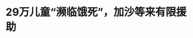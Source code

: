 <!DOCTYPE html>
<html lang="zh-CN">

<head>
    
<title>29万儿童“濒临饿死”，加沙等来有限援助_腾讯新闻</title>
<meta name="keywords" content="加沙,icrc,以色列_时政,联合国,以色列政府,以色列国防军,新加坡_社会,援助">
<meta name="description" content="经过七天的艰难沟通，救援人员终于抵达了触目惊心的现场：五辆救护车、一辆联合国车辆和一辆消防车，遭到以色列国防军推土机的碾压。一同被埋入地下的，还有15具遭近距离处决的遗体，包括8名巴勒斯坦红新月会急....">
<meta name="author" content="腾讯网">
<meta name="copyright" content="Copyright 1998 - 2025 Tencent. All Rights Reserved">
<meta property="og:type" content="news" />

<meta property="og:title" content="29万儿童“濒临饿死”，加沙等来有限援助_腾讯新闻" />
<meta property="og:description" content="经过七天的艰难沟通，救援人员终于抵达了触目惊心的现场：五辆救护车、一辆联合国车辆和一辆消防车，遭到以色列国防军推土机的碾压。一同被埋入地下的，还有15具遭近距离处决的遗体，包括8名巴勒斯坦红新月会急...." />
<meta property="og:url" content="https://news.qq.com/rain/a/20250519A09G4900" />
<meta property="og:image" content="https://inews.gtimg.com/news_ls/Onm5RcjbcE2art5BzfkHWekqIhqknN3qgxasYNOI8lKeEAA_640330/0" />
<meta property="article:author" content="中国新闻周刊" />
<meta property="article:published_time" content="2025-05-19 22:07:04" />
<meta property="category" content="politics" />

<meta name="baidu-site-verification" content="jJeIJ5X7pP" />
    <meta charset="utf-8" />
<meta http-equiv="X-UA-Compatible" content="IE=Edge" />
<meta name="viewport" content="width=device-width, initial-scale=1, shrink-to-fit=no" />
<link rel="dns-prefetch" href="mat1.gtimg.com">
<link rel="dns-prefetch" href="i.news.qq.com">
<link rel="shortcut icon" href="https://mat1.gtimg.com/qqcdn/qqindex2021/favicon.ico">
<script nomodule="true" src="https://mat1.gtimg.com/qqcdn/qqindex2021/common-static/20240515201444/core3-37-1.min.js"></script>
<script>
  try {
    if (!window.IntersectionObserver) {
      var observerScript = document.createElement('script');
      observerScript.src = "https://mat1.gtimg.com/qqcdn/qqindex2021/common-static/20241024141058/intersection-observer-polyfill.js";
      document.head.appendChild(observerScript);
    }
  } catch (error) {}
</script>

<script>
  try {
    if (!Element.prototype.scrollTo) {
      var scrollScript = document.createElement('script');
      scrollScript.src = "https://mat1.gtimg.com/qqcdn/qqindex2021/common-static/20241025153001/scroll-behavior-polyfill.js";
      document.head.appendChild(scrollScript);
    }
  } catch (error) {}
</script>
<script>
  try {
    if ('scrollRestoration' in window.history) {
      window.history.scrollRestoration = 'manual';
    }
    window.isPcClient = Boolean(window.electron) && (
      window.navigator.userAgent.indexOf('pc-client') > 0 ||
      window.navigator.userAgent.indexOf('TencentNews') > 0
    );
  } catch {}
</script>
<script>
  try {
    if (window.isPcClient) {
      var bodyStyle = document.createElement('style');
      bodyStyle.innerText = 'body{ zoom: 0.95 }';
      document.head.appendChild(bodyStyle);
    }
  } catch {}
</script>
<script>
  window.DATA = {"url":"https://view.inews.qq.com/a/20250519A09G4900","article_id":"20250519A09G4900","article_type":"0","title":"29万儿童“濒临饿死”，加沙等来有限援助","desc":"经过七天的艰难沟通，救援人员终于抵达了触目惊心的现场：五辆救护车、一辆联合国车辆和一辆消防车，遭到以色列国防军推土机的碾压。一同被埋入地下的，还有15具遭近距离处决的遗体，包括8名巴勒斯坦红新月会急....","iNewsRecommendLevel":1,"abstract":"经过七天的艰难沟通，救援人员终于抵达了触目惊心的现场：五辆救护车、一辆联合国车辆和一辆消防车，遭到以色列国防军推土机的碾压。一同被埋入地下的，还有15具遭近距离处决的遗体，包括8名巴勒斯坦红新月会急....","catalog1":"politics","ad_channel_sign":"news","introduction":"","media":"中国新闻周刊","media_id":"5069188","pubtime":"2025-05-19 22:07:04","comment_id":"8413112682","political":0,"cmsId":"20250519A09G4900","cms_id":"20250519A09G4900","closeAllAd":0,"closeAllFavorite":false,"originContent":{"directory":{"ai_list":[{"desc":"救援人员抵达触目惊心的现场","link":"AIPOS_0"},{"desc":"以色列国防军辩称车队未表明身份","link":"AIPOS_1"},{"desc":"以色列重新对加沙展开军事行动","link":"AIPOS_2"},{"desc":"人道准入面临的挑战更加严峻","link":"AIPOS_3"},{"desc":"国际组织的声明和人道工作者的死亡未改变以色列决策","link":"AIPOS_4"},{"desc":"以色列在华盛顿压力下允许援助进入加沙","link":"AIPOS_5"}],"enable":2,"list":null},"text":"\u003cdiv class=\"rich_media_content\"\u003e\u003cp style=\"background-color: rgb(255, 255, 255); margin-bottom: 24px; margin-left: 0px; margin-right: 0px; margin-top: 0px; min-height: 1em; padding: 0px; text-align: justify\"\u003e\u003cspan style=\"letter-spacing: 0.544px\"\u003e\u003cspan style=\"font-size: 15px\"\u003e\u003cspan style=\"color: rgba(0, 0, 0, 0.9)\"\u003e\u003cspan style=\"background-color: rgb(255, 255, 255)\"\u003e\u003c!--AIPOS_0--\u003e经过七天的艰难沟通，救援人员终于抵达了触目惊心的现场：五辆救护车、一辆联合国车辆和一辆消防车，遭到以色列国防军推土机的碾压。一同被埋入地下的，还有15具遭近距离处决的遗体，包括8名巴勒斯坦红新月会急救人员，以及1名联合国近东救济工程处工作人员。\u003c/span\u003e\u003c/span\u003e\u003c/span\u003e\u003c/span\u003e\u003c/p\u003e\u003cp style=\"background-color: rgb(255, 255, 255); margin-bottom: 24px; margin-left: 0px; margin-right: 0px; margin-top: 0px; min-height: 1em; padding: 0px; text-align: justify\"\u003e\u003cspan style=\"letter-spacing: 0.544px\"\u003e\u003cspan style=\"font-size: 15px\"\u003e\u003cspan style=\"color: rgba(0, 0, 0, 0.9)\"\u003e\u003cspan style=\"background-color: rgb(255, 255, 255)\"\u003e\u003c!--AIPOS_1--\u003e以色列国防军一度辩称这支人道车队在行进中未表明身份。但从遇难者遗体上寻获的手机，记录了车队遇袭的画面：车队在标识完整、闪烁救护车灯的情况下，遭到毫无预警的袭击。\u003c/span\u003e\u003c/span\u003e\u003c/span\u003e\u003c/span\u003e\u003c/p\u003e\u003cp style=\"background-color: rgb(255, 255, 255); margin-bottom: 24px; margin-left: 0px; margin-right: 0px; margin-top: 0px; min-height: 1em; padding: 0px; text-align: justify\"\u003e\u003cspan style=\"letter-spacing: 0.544px\"\u003e\u003cspan style=\"font-size: 15px\"\u003e\u003cspan style=\"color: rgba(0, 0, 0, 0.9)\"\u003e\u003cspan style=\"background-color: rgb(255, 255, 255)\"\u003e\u003c!--AIPOS_2--\u003e今年3月18日，以色列政府破坏加沙停火协议，重新对加沙展开大规模空袭等军事行动。整整两个月后，5月18日，以色列国防军正式宣布开启“基甸战车”行动，对加沙南部和北部再次发起大规模地面入侵。该行动的目标是“征服并控制整个加沙”。\u003c/span\u003e\u003c/span\u003e\u003c/span\u003e\u003c/span\u003e\u003c/p\u003e\u003cp style=\"background-color: rgb(255, 255, 255); margin-bottom: 24px; margin-left: 0px; margin-right: 0px; margin-top: 0px; min-height: 1em; padding: 0px; text-align: justify\"\u003e\u003cspan style=\"letter-spacing: 0.544px\"\u003e\u003cspan style=\"font-size: 15px\"\u003e\u003cspan style=\"color: rgba(0, 0, 0, 0.9)\"\u003e\u003cspan style=\"background-color: rgb(255, 255, 255)\"\u003e\u003c!--AIPOS_3--\u003e和此前一年多的战事相比，新一轮危机中，人道准入遭到的挑战更加严峻。过去两个月，以色列政府不仅完全禁止人道物资进入加沙地带，且一再袭击人道目标。除前述3月30日被曝光的联合国车辆遇袭事件外，两个月来，红十字国际委员会（ICRC）在加沙的机构和人员也两度遭到袭击。\u003c/span\u003e\u003c/span\u003e\u003c/span\u003e\u003c/span\u003e\u003c/p\u003e\u003cp style=\"background-color: rgb(255, 255, 255); margin-bottom: 24px; margin-left: 0px; margin-right: 0px; margin-top: 0px; min-height: 1em; padding: 0px; text-align: justify\"\u003e\u003cspan style=\"letter-spacing: 0.544px\"\u003e\u003cspan style=\"font-size: 15px\"\u003e\u003cspan style=\"color: rgba(0, 0, 0, 0.9)\"\u003e\u003cspan style=\"background-color: rgb(255, 255, 255)\"\u003e5月初，ICRC发出措辞严厉的声明指出，人道物资长达两个月无法进入加沙，ICRC无法获得维持其在加沙开展工作所需的食品、药品和救生物资，“提供民众每日唯一餐食”的公共厨房项目只能维持数周时间。半岛电视台指出，由于正在蔓延的饥荒和营养不良，\u003c!--SECURE_LINK_BEGIN_0--\u003e加沙\u003c!--SECURE_LINK_END_0--\u003e有约29万名儿童“濒临饿死”。ICRC公开警告称，如果人道准入局势仍无改观，“届时任何人道努力都无法挽救”。\u003c/span\u003e\u003c/span\u003e\u003c/span\u003e\u003c/span\u003e\u003c/p\u003e\u003cp style=\"background-color: rgb(255, 255, 255); margin-bottom: 24px; margin-left: 0px; margin-right: 0px; margin-top: 0px; min-height: 1em; padding: 0px; text-align: justify\"\u003e\u003cspan style=\"letter-spacing: 0.544px\"\u003e\u003cspan style=\"font-size: 15px\"\u003e\u003cspan style=\"color: rgba(0, 0, 0, 0.9)\"\u003e\u003cspan style=\"background-color: rgb(255, 255, 255)\"\u003e\u003c!--AIPOS_4--\u003e国际组织的声明，人道工作者的死亡，都没有改变\u003c!--SECURE_LINK_BEGIN_1--\u003e以色列\u003c!--SECURE_LINK_END_1--\u003e政府的决策。然而，随着美国总统特朗普及其中东问题特使威特科夫和以色列总理内塔尼亚胡的矛盾公开化，\u003c!--AIPOS_5--\u003e在华盛顿的压力下，以色列政府于开启大规模地面入侵的5月18日同时宣布：时隔两个多月后，重新允许“基本数量”的援助进入加沙。\u003c/span\u003e\u003c/span\u003e\u003c/span\u003e\u003c/span\u003e\u003c/p\u003e\u003cp style=\"background-color: rgb(255, 255, 255); margin-bottom: 24px; margin-left: 0px; margin-right: 0px; margin-top: 0px; min-height: 1em; padding: 0px; text-align: justify\"\u003e\u003cspan style=\"letter-spacing: 0.544px\"\u003e\u003cspan style=\"font-size: 15px\"\u003e\u003cspan style=\"color: rgba(0, 0, 0, 0.9)\"\u003e\u003cspan style=\"background-color: rgb(255, 255, 255)\"\u003e据悉，这一次，一家有美国背景的“人道基金会”将负责相关援助的分配工作，初步将设置4、5个分配中心，由私人安保公司为分发工作提供安全保护。公开声明中，该组织欢迎以色列政府的“临时措施”，但据多家外媒报道，私下里，以色列官员和该组织人士都承认，目前的援助计划远远无法满足“基本需求”。\u003c/span\u003e\u003c/span\u003e\u003c/span\u003e\u003c/span\u003e\u003c/p\u003e\u003cp style=\"background-color: rgb(255, 255, 255); margin-bottom: 24px; margin-left: 0px; margin-right: 0px; margin-top: 0px; min-height: 1em; padding: 0px; text-align: justify\"\u003e\u003cspan style=\"letter-spacing: 0.544px\"\u003e\u003cspan style=\"font-size: 15px\"\u003e\u003cspan style=\"color: rgba(0, 0, 0, 0.9)\"\u003e\u003cspan style=\"background-color: rgb(255, 255, 255)\"\u003e在国际法中，人道准入包含两个方面：人道工作者接触有需要的民众并提供援助的能力，以及这些民众获取援助的能力。虽然有明确的人道法规则保障，但从加沙、乌克兰到缅甸、苏丹、刚果（金），人道准入的实现正变得愈发困难。\u003c/span\u003e\u003c/span\u003e\u003c/span\u003e\u003c/span\u003e\u003c/p\u003e\u003cp style=\"background-color: rgb(255, 255, 255); margin-bottom: 24px; margin-left: 0px; margin-right: 0px; margin-top: 0px; min-height: 1em; padding: 0px; text-align: justify\"\u003e\u003cspan style=\"letter-spacing: 0.544px\"\u003e\u003cspan style=\"font-size: 15px\"\u003e\u003cspan style=\"color: rgba(0, 0, 0, 0.9)\"\u003e\u003cspan style=\"background-color: rgb(255, 255, 255)\"\u003e人道工作者在战场上到底面临怎样的困境？实践中是否有保障人道准入的“工具箱”？近日，《中国新闻周刊》专访了ICRC主席中国事务个人特使史德林（Balthasar Staehelin）。史德林曾任ICRC中东和北非地区主任、ICRC副总干事，有丰富的一线人道事务经验。他坦言，在战火正酣时冲进去帮助他人，无异于“自杀”，但“在逆境中坚持不懈，是人道工作的一部分”。\u003c/span\u003e\u003c/span\u003e\u003c/span\u003e\u003c/span\u003e\u003c/p\u003e\u003csection style=\"background-color: rgb(255, 255, 255); color: rgba(0, 0, 0, 0.9); font-size: 17px; letter-spacing: 0.544px; margin: 0px; max-width: 100%; outline: 0px; padding: 0px; text-align: center; text-wrap-mode: wrap\" data-exeditor-arbitrary-box=\"image-box\"\u003e\u003c!--IMG_0--\u003e\u003c/section\u003e\u003cp style=\"background-color: rgb(255, 255, 255); margin-bottom: 24px; margin-left: 0px; margin-right: 0px; margin-top: 0px; min-height: 1em; padding: 0px; text-align: center\"\u003e\u003cspan style=\"letter-spacing: 0.544px\"\u003e\u003cspan style=\"font-size: 12px\"\u003e\u003cspan style=\"color: rgb(136, 136, 136)\"\u003e\u003cspan style=\"background-color: rgb(255, 255, 255)\"\u003e史德林。图/受访者提供\u003c/span\u003e\u003c/span\u003e\u003c/span\u003e\u003c/span\u003e\u003c/p\u003e\u003cp style=\"background-color: rgb(255, 255, 255); margin-bottom: 24px; margin-left: 0px; margin-right: 0px; margin-top: 0px; min-height: 1em; padding: 0px; text-align: center\"\u003e\u003cspan style=\"letter-spacing: 0.544px\"\u003e\u003cspan style=\"font-size: 17px\"\u003e\u003cstrong\u003e\u003cspan style=\"color: rgb(7, 59, 109)\"\u003e\u003cspan style=\"background-color: rgb(255, 255, 255)\"\u003e对人道工作者的攻击须得到关注\u003c/span\u003e\u003c/span\u003e\u003c/strong\u003e\u003c/span\u003e\u003c/span\u003e\u003c/p\u003e\u003cp style=\"background-color: rgb(255, 255, 255); margin-bottom: 24px; margin-left: 0px; margin-right: 0px; margin-top: 0px; min-height: 1em; padding: 0px; text-align: justify\"\u003e\u003cspan style=\"letter-spacing: 0.544px\"\u003e\u003cspan style=\"font-size: 15px\"\u003e\u003cstrong\u003e\u003cspan style=\"color: rgba(0, 0, 0, 0.9)\"\u003e\u003cspan style=\"background-color: rgb(255, 255, 255)\"\u003e《中国新闻周刊》：2025年3月，加沙战火重燃，包括联合国车队在内的人道目标多次遭到攻击，ICRC在加沙地带南部拉法的办公室也遭到了袭击。你能否介绍下大致的情况，袭击发生后ICRC还在加沙正常开展工作吗？\u003c/span\u003e\u003c/span\u003e\u003c/strong\u003e\u003c/span\u003e\u003c/span\u003e\u003c/p\u003e\u003cp style=\"background-color: rgb(255, 255, 255); margin-bottom: 24px; margin-left: 0px; margin-right: 0px; margin-top: 0px; min-height: 1em; padding: 0px; text-align: justify\"\u003e\u003cspan style=\"letter-spacing: 0.544px\"\u003e\u003cspan style=\"font-size: 15px\"\u003e\u003cstrong\u003e\u003cspan style=\"color: rgba(0, 0, 0, 0.9)\"\u003e\u003cspan style=\"background-color: rgb(255, 255, 255)\"\u003e史德林：\u003c/span\u003e\u003c/span\u003e\u003c/strong\u003e\u003cspan style=\"color: rgba(0, 0, 0, 0.9)\"\u003e\u003cspan style=\"background-color: rgb(255, 255, 255)\"\u003e我们在拉法有一个红十字战地医院，以及一支从加沙欧洲医院转移来的战地外科手术团队。2025年3月24日，我们在拉法的办事处遭到袭击，尽管地点已明确标记并通知了各方。幸运的是，袭击中没有人受伤。但这是一个很重要的事件，再次提醒各方：对人道、医疗工作者的攻击必须得到关注。\u003c/span\u003e\u003c/span\u003e\u003c/span\u003e\u003c/span\u003e\u003c/p\u003e\u003cp style=\"background-color: rgb(255, 255, 255); margin-bottom: 24px; margin-left: 0px; margin-right: 0px; margin-top: 0px; min-height: 1em; padding: 0px; text-align: justify\"\u003e\u003cspan style=\"letter-spacing: 0.544px\"\u003e\u003cspan style=\"font-size: 15px\"\u003e\u003cspan style=\"color: rgba(0, 0, 0, 0.9)\"\u003e\u003cspan style=\"background-color: rgb(255, 255, 255)\"\u003e目前，我们在加沙仍有许多工作人员。仅在过去一个月里，他们就为数百名伤患提供了手术服务。\u003c/span\u003e\u003c/span\u003e\u003c/span\u003e\u003c/span\u003e\u003c/p\u003e\u003cp style=\"background-color: rgb(255, 255, 255); margin-bottom: 24px; margin-left: 0px; margin-right: 0px; margin-top: 0px; min-height: 1em; padding: 0px; text-align: justify\"\u003e\u003cspan style=\"letter-spacing: 0.544px\"\u003e\u003cspan style=\"font-size: 15px\"\u003e\u003cspan style=\"color: rgba(0, 0, 0, 0.9)\"\u003e\u003cspan style=\"background-color: rgb(255, 255, 255)\"\u003e在加沙的工作非常困难。人道准入问题，也就是让人们所必需的基本物资进入加沙、让人道工作者进入加沙的问题，一直面临严峻的挑战。加沙地带的大多数建筑物已经遭到了严重破坏，这意味着，有时候，即使我们能把物资送进去，将它们有效分发出去也不是那么容易。\u003c/span\u003e\u003c/span\u003e\u003c/span\u003e\u003c/span\u003e\u003c/p\u003e\u003cp style=\"background-color: rgb(255, 255, 255); margin-bottom: 24px; margin-left: 0px; margin-right: 0px; margin-top: 0px; min-height: 1em; padding: 0px; text-align: justify\"\u003e\u003cspan style=\"letter-spacing: 0.544px\"\u003e\u003cspan style=\"font-size: 15px\"\u003e\u003cspan style=\"color: rgba(0, 0, 0, 0.9)\"\u003e\u003cspan style=\"background-color: rgb(255, 255, 255)\"\u003e此外，在这场冲突中，加沙人口多次流离失所，一直无法在任何安全的环境中定居下来。在这一点上，此前冲突各方达成的短暂停火，对本地民众而言是一种巨大的解脱，这也使得更多人道物资和人员得以进入。但现在，这一切都被破坏了。我想重申：我们需要的是持续的停火，持续的、不受阻碍的人道准入，直至满足当地平民的需求。\u003c/span\u003e\u003c/span\u003e\u003c/span\u003e\u003c/span\u003e\u003c/p\u003e\u003cp style=\"background-color: rgb(255, 255, 255); margin-bottom: 24px; margin-left: 0px; margin-right: 0px; margin-top: 0px; min-height: 1em; padding: 0px; text-align: justify\"\u003e\u003cspan style=\"letter-spacing: 0.544px\"\u003e\u003cspan style=\"font-size: 15px\"\u003e\u003cstrong\u003e\u003cspan style=\"color: rgba(0, 0, 0, 0.9)\"\u003e\u003cspan style=\"background-color: rgb(255, 255, 255)\"\u003e《中国新闻周刊》：当前，全球正在发生的武装冲突超过120起，波及超过60个国家。从加沙、乌克兰到缅甸、苏丹，人道工作者进入冲突地区的主要困难和挑战是什么？\u003c/span\u003e\u003c/span\u003e\u003c/strong\u003e\u003c/span\u003e\u003c/span\u003e\u003c/p\u003e\u003cp style=\"background-color: rgb(255, 255, 255); margin-bottom: 24px; margin-left: 0px; margin-right: 0px; margin-top: 0px; min-height: 1em; padding: 0px; text-align: justify\"\u003e\u003cspan style=\"letter-spacing: 0.544px\"\u003e\u003cspan style=\"font-size: 15px\"\u003e\u003cstrong\u003e\u003cspan style=\"color: rgba(0, 0, 0, 0.9)\"\u003e\u003cspan style=\"background-color: rgb(255, 255, 255)\"\u003e史德林：\u003c/span\u003e\u003c/span\u003e\u003c/strong\u003e\u003cspan style=\"color: rgba(0, 0, 0, 0.9)\"\u003e\u003cspan style=\"background-color: rgb(255, 255, 255)\"\u003e基本背景是，当我们在冲突地区开展人道行动时，战争不会停止，而且战争中的敌对行动往往试图造成最大的破坏。这意味着，对人道工作的安全威胁是持续不断且危及生命的。在战火正酣时直接冲进去帮助他人，无异于“自杀”。\u003c/span\u003e\u003c/span\u003e\u003c/span\u003e\u003c/span\u003e\u003c/p\u003e\u003cp style=\"background-color: rgb(255, 255, 255); margin-bottom: 24px; margin-left: 0px; margin-right: 0px; margin-top: 0px; min-height: 1em; padding: 0px; text-align: justify\"\u003e\u003cspan style=\"letter-spacing: 0.544px\"\u003e\u003cspan style=\"font-size: 15px\"\u003e\u003cspan style=\"color: rgba(0, 0, 0, 0.9)\"\u003e\u003cspan style=\"background-color: rgb(255, 255, 255)\"\u003e所以，我们必须等待战斗暂停，或者说服交战方暂时停止战斗，或者至少向交战方通报我们的行动。最基本的做法就是向各方标明我们的人员、车辆及建筑物。以前这意味着在屋顶画“红十字”，但今天，战争已经不只依赖视觉识别。我们必须确保我们的建筑物在交战方的“非打击名单”上，确保各方都知道我们的GPS坐标。\u003c/span\u003e\u003c/span\u003e\u003c/span\u003e\u003c/span\u003e\u003c/p\u003e\u003cp style=\"background-color: rgb(255, 255, 255); margin-bottom: 24px; margin-left: 0px; margin-right: 0px; margin-top: 0px; min-height: 1em; padding: 0px; text-align: justify\"\u003e\u003cspan style=\"letter-spacing: 0.544px\"\u003e\u003cspan style=\"font-size: 15px\"\u003e\u003cspan style=\"color: rgba(0, 0, 0, 0.9)\"\u003e\u003cspan style=\"background-color: rgb(255, 255, 255)\"\u003e当然，实际过程没有这么简单。冲突地区的政府并不总是希望人道工作者进入，他们会问“你们为什么要帮助反对我们的人？”。有的政府甚至禁止人道准入。另一方面，冲突地区的非国家武装团体与犯罪组织之间的界限有时非常模糊，而且一个冲突局势中可能涉及多个武装团体。在如今的\u003c!--SECURE_LINK_BEGIN_2--\u003e叙利亚\u003c!--SECURE_LINK_END_2--\u003e，人道车队有时需要经过隶属于不同武装派别的检查站。为了确保每个团体都知道ICRC的到来，都得到不攻击人道目标的指令，我们需要经历非常复杂和漫长的谈判。\u003c/span\u003e\u003c/span\u003e\u003c/span\u003e\u003c/span\u003e\u003c/p\u003e\u003csection style=\"background-color: rgb(255, 255, 255); color: rgba(0, 0, 0, 0.9); font-size: 17px; letter-spacing: 0.544px; margin: 0px; max-width: 100%; outline: 0px; padding: 0px; text-align: center; text-wrap-mode: wrap\" data-exeditor-arbitrary-box=\"image-box\"\u003e\u003c!--IMG_1--\u003e\u003c/section\u003e\u003cp style=\"background-color: rgb(255, 255, 255); margin-bottom: 24px; margin-left: 0px; margin-right: 0px; margin-top: 0px; min-height: 1em; padding: 0px; text-align: justify\"\u003e\u003cspan style=\"letter-spacing: 0.544px\"\u003e\u003cspan style=\"font-size: 12px\"\u003e\u003cspan style=\"color: rgb(136, 136, 136)\"\u003e\u003cspan style=\"background-color: rgb(255, 255, 255)\"\u003e2月15日，加沙地带南部汗尤尼斯，红十字国际委员会工作人员在一次人质移交现场。图/IC\u003c/span\u003e\u003c/span\u003e\u003c/span\u003e\u003c/span\u003e\u003c/p\u003e\u003cp style=\"background-color: rgb(255, 255, 255); margin-bottom: 24px; margin-left: 0px; margin-right: 0px; margin-top: 0px; min-height: 1em; padding: 0px; text-align: center\"\u003e\u003cspan style=\"letter-spacing: 0.544px\"\u003e\u003cspan style=\"font-size: 17px\"\u003e\u003cstrong\u003e\u003cspan style=\"color: rgb(7, 59, 109)\"\u003e\u003cspan style=\"background-color: rgb(255, 255, 255)\"\u003e谨慎使用“公开谴责”\u003c/span\u003e\u003c/span\u003e\u003c/strong\u003e\u003c/span\u003e\u003c/span\u003e\u003c/p\u003e\u003cp style=\"background-color: rgb(255, 255, 255); margin-bottom: 24px; margin-left: 0px; margin-right: 0px; margin-top: 0px; min-height: 1em; padding: 0px; text-align: justify\"\u003e\u003cspan style=\"letter-spacing: 0.544px\"\u003e\u003cspan style=\"font-size: 15px\"\u003e\u003cstrong\u003e\u003cspan style=\"color: rgba(0, 0, 0, 0.9)\"\u003e\u003cspan style=\"background-color: rgb(255, 255, 255)\"\u003e《中国新闻周刊》：面对人道准入的重重难题，人道工作的组织者有自己的“工具箱”吗？ICRC通常能说服不信任人道工作者的冲突方吗？\u003c/span\u003e\u003c/span\u003e\u003c/strong\u003e\u003c/span\u003e\u003c/span\u003e\u003c/p\u003e\u003cp style=\"background-color: rgb(255, 255, 255); margin-bottom: 24px; margin-left: 0px; margin-right: 0px; margin-top: 0px; min-height: 1em; padding: 0px; text-align: justify\"\u003e\u003cspan style=\"letter-spacing: 0.544px\"\u003e\u003cspan style=\"font-size: 15px\"\u003e\u003cstrong\u003e\u003cspan style=\"color: rgba(0, 0, 0, 0.9)\"\u003e\u003cspan style=\"background-color: rgb(255, 255, 255)\"\u003e史德林：\u003c/span\u003e\u003c/span\u003e\u003c/strong\u003e\u003cspan style=\"color: rgba(0, 0, 0, 0.9)\"\u003e\u003cspan style=\"background-color: rgb(255, 255, 255)\"\u003e首要任务是尽可能与各方沟通，说服他们接受人道工作者进入。对于冲突的任何一方来说，当它控制一个地区时，它应当确保该地区的民众能获得饮用水、食物和医疗服务，而人道工作者可以提供这些援助。有时，冲突方不欢迎人道工作者探视被拘留者，但他们又希望人道工作者去敌方探视己方的被俘人员，这就为我们的谈判创造了条件。此外，对于非国家武装团体，我们不仅直接与他们对话，也会尝试和他们背后的、可能对他们产生影响的国家政府进行对话。\u003c/span\u003e\u003c/span\u003e\u003c/span\u003e\u003c/span\u003e\u003c!--MID_AD_0--\u003e\u003c!--EOP_0--\u003e\u003c/p\u003e\u003c!--MID_ARTICLE_AD_0--\u003e\u003c!--PARAGRAPH_0--\u003e\u003cp style=\"background-color: rgb(255, 255, 255); margin-bottom: 24px; margin-left: 0px; margin-right: 0px; margin-top: 0px; min-height: 1em; padding: 0px; text-align: justify\"\u003e\u003cspan style=\"letter-spacing: 0.544px\"\u003e\u003cspan style=\"font-size: 15px\"\u003e\u003cspan style=\"color: rgba(0, 0, 0, 0.9)\"\u003e\u003cspan style=\"background-color: rgb(255, 255, 255)\"\u003e另一方面，人道工作者在行动中必须保持绝对、纯粹的中立，行为必须连贯而一致。任何时候，人道工作者都不是在反对战争中的任何一方，而是不偏不倚地为所有各方的战争受难者提供帮助。\u003c/span\u003e\u003c/span\u003e\u003c/span\u003e\u003c/span\u003e\u003c/p\u003e\u003cp style=\"background-color: rgb(255, 255, 255); margin-bottom: 24px; margin-left: 0px; margin-right: 0px; margin-top: 0px; min-height: 1em; padding: 0px; text-align: justify\"\u003e\u003cspan style=\"letter-spacing: 0.544px\"\u003e\u003cspan style=\"font-size: 15px\"\u003e\u003cspan style=\"color: rgba(0, 0, 0, 0.9)\"\u003e\u003cspan style=\"background-color: rgb(255, 255, 255)\"\u003e近年来，人道工作的中立原则面临很大的争议，但我想强调：中立对于人道工作来说，非常重要。在战区工作时，我们从不用加强武装安保的方式保证我们的安全。在此情况下，唯一真正保护我们的，就是“红十字”。而即使“红十字”是受法律保护的标志，它也只有在受到人们信任的情况下才能起到保护作用。建立并维持信任需要多年努力，但一旦你犯了任何错误，信任就会迅速消失。所以，我们必须极其谨慎，言行一致。\u003c/span\u003e\u003c/span\u003e\u003c/span\u003e\u003c/span\u003e\u003c!--MID_AD_1--\u003e\u003c!--EOP_1--\u003e\u003c/p\u003e\u003c!--MID_ARTICLE_AD_1--\u003e\u003c!--PARAGRAPH_1--\u003e\u003cp style=\"background-color: rgb(255, 255, 255); margin-bottom: 24px; margin-left: 0px; margin-right: 0px; margin-top: 0px; min-height: 1em; padding: 0px; text-align: justify\"\u003e\u003cspan style=\"letter-spacing: 0.544px\"\u003e\u003cspan style=\"font-size: 15px\"\u003e\u003cspan style=\"color: rgba(0, 0, 0, 0.9)\"\u003e\u003cspan style=\"background-color: rgb(255, 255, 255)\"\u003e这是一场持续的斗争，从来都不完美。但我认为，在逆境中坚持不懈，是人道工作的一部分。2003年美国对伊拉克进行军事打击时，我正担任ICRC中东地区主任。当时许多国际组织都从伊拉克撤出了，但让我自豪的是，我们决定留在伊拉克。\u003c/span\u003e\u003c/span\u003e\u003c/span\u003e\u003c/span\u003e\u003c/p\u003e\u003cp style=\"background-color: rgb(255, 255, 255); margin-bottom: 24px; margin-left: 0px; margin-right: 0px; margin-top: 0px; min-height: 1em; padding: 0px; text-align: justify\"\u003e\u003cspan style=\"letter-spacing: 0.544px\"\u003e\u003cspan style=\"font-size: 15px\"\u003e\u003cspan style=\"color: rgba(0, 0, 0, 0.9)\"\u003e\u003cspan style=\"background-color: rgb(255, 255, 255)\"\u003e那段时期非常艰难，我们遭遇过袭击，失去了一些优秀的同事，但我们也帮助了相当多的人。当时，我们考虑到城市战争的影响，预先在一些水利泵站安装了发电机。我们还曾成功让水利技术人员穿过火线，通过提前安置的发电机，保障了百万居民的饮用水供应。\u003c/span\u003e\u003c/span\u003e\u003c/span\u003e\u003c/span\u003e\u003c/p\u003e\u003cp style=\"background-color: rgb(255, 255, 255); margin-bottom: 24px; margin-left: 0px; margin-right: 0px; margin-top: 0px; min-height: 1em; padding: 0px; text-align: justify\"\u003e\u003cspan style=\"letter-spacing: 0.544px\"\u003e\u003cspan style=\"font-size: 15px\"\u003e\u003cspan style=\"color: rgba(0, 0, 0, 0.9)\"\u003e\u003cspan style=\"background-color: rgb(255, 255, 255)\"\u003e这个案例一直留在我的记忆中。在这些特殊时刻，因为能与各方保持沟通，我们就能对当地民众的生存发挥重要作用。当然，我也有很多失败的故事。我们能做的，我们被允许做的，往往远远达不到民众所需，但我们有韧性和力量继续前进。 \u003c/span\u003e\u003c/span\u003e\u003c/span\u003e\u003c/span\u003e\u003c/p\u003e\u003cp style=\"background-color: rgb(255, 255, 255); margin-bottom: 24px; margin-left: 0px; margin-right: 0px; margin-top: 0px; min-height: 1em; padding: 0px; text-align: justify\"\u003e\u003cspan style=\"letter-spacing: 0.544px\"\u003e\u003cspan style=\"font-size: 15px\"\u003e\u003cstrong\u003e\u003cspan style=\"color: rgba(0, 0, 0, 0.9)\"\u003e\u003cspan style=\"background-color: rgb(255, 255, 255)\"\u003e《中国新闻周刊》：你强调了和各方进行对话的重要性。目前，在加沙，ICRC几乎是唯一仍能就人道问题和冲突各方都保持沟通的机构。但今年3月，ICRC在一份“警告加沙人道危机恶化”的声明中指出以色列尚未履行保障人道准入的法律义务。这种公开批评，是否意味着ICRC和以色列方面关于人道准入的非公开对话已经失败了？未来，ICRC会越来越多地使用公开谴责的方式推进人道问题解决吗？\u003c/span\u003e\u003c/span\u003e\u003c/strong\u003e\u003c/span\u003e\u003c/span\u003e\u003c!--MID_AD_2--\u003e\u003c!--EOP_2--\u003e\u003c/p\u003e\u003c!--MID_ARTICLE_AD_2--\u003e\u003c!--PARAGRAPH_2--\u003e\u003cp style=\"background-color: rgb(255, 255, 255); margin-bottom: 24px; margin-left: 0px; margin-right: 0px; margin-top: 0px; min-height: 1em; padding: 0px; text-align: justify\"\u003e\u003cspan style=\"letter-spacing: 0.544px\"\u003e\u003cspan style=\"font-size: 15px\"\u003e\u003cstrong\u003e\u003cspan style=\"color: rgba(0, 0, 0, 0.9)\"\u003e\u003cspan style=\"background-color: rgb(255, 255, 255)\"\u003e史德林：\u003c/span\u003e\u003c/span\u003e\u003c/strong\u003e\u003cspan style=\"color: rgba(0, 0, 0, 0.9)\"\u003e\u003cspan style=\"background-color: rgb(255, 255, 255)\"\u003e的确，ICRC对当前加沙的人道准入问题公开表达了关切。通常而言，与相关方进行非公开对话，提请各方注意到形势的恶化，并讨论解决方案，是我们更愿意优先采取的政策。公开表达担忧，不是我们的首选方案。\u003c/span\u003e\u003c/span\u003e\u003c/span\u003e\u003c/span\u003e\u003c/p\u003e\u003cp style=\"background-color: rgb(255, 255, 255); margin-bottom: 24px; margin-left: 0px; margin-right: 0px; margin-top: 0px; min-height: 1em; padding: 0px; text-align: justify\"\u003e\u003cspan style=\"letter-spacing: 0.544px\"\u003e\u003cspan style=\"font-size: 15px\"\u003e\u003cspan style=\"color: rgba(0, 0, 0, 0.9)\"\u003e\u003cspan style=\"background-color: rgb(255, 255, 255)\"\u003e正如我们刚才讨论的，ICRC是一个在战争中运作的机构，需要各方的信任来实现我们的人道使命。频繁使用“公开谴责”，会让事情变得高度政治化。战区的情况总是相当微妙，有些事件的事实不清楚。有时人们会问：你为何谴责这起事件，而不谴责另一起事件？而且，看看今天世界各地的冲突地区，好战情绪让各方越来越不关心“公开谴责”，反倒是可能刺激到各交战方。这和二三十年前非常不同。\u003c/span\u003e\u003c/span\u003e\u003c/span\u003e\u003c/span\u003e\u003c/p\u003e\u003cp style=\"background-color: rgb(255, 255, 255); margin-bottom: 24px; margin-left: 0px; margin-right: 0px; margin-top: 0px; min-height: 1em; padding: 0px; text-align: justify\"\u003e\u003cspan style=\"letter-spacing: 0.544px\"\u003e\u003cspan style=\"font-size: 15px\"\u003e\u003cspan style=\"color: rgba(0, 0, 0, 0.9)\"\u003e\u003cspan style=\"background-color: rgb(255, 255, 255)\"\u003e所以，我们制定了具体政策，以明确我们在什么时候、根据怎样的标准可以采取公开声明的方式表达关切。这并不改变我们对于非公开对话的“偏爱”。可以确定的是，我们不会在没有进行非公开接触的持续努力的情况下，仅仅为了“感觉更好”（feel good）而公开表达我们的情绪。我们需要确认，这些声明必须符合我们保护的群体的利益，以及是否能给当地民众的处境带来积极变化。\u003c/span\u003e\u003c/span\u003e\u003c/span\u003e\u003c/span\u003e\u003c/p\u003e\u003cp style=\"background-color: rgb(255, 255, 255); margin-bottom: 24px; margin-left: 0px; margin-right: 0px; margin-top: 0px; min-height: 1em; padding: 0px; text-align: center\"\u003e\u003cspan style=\"letter-spacing: 0.544px\"\u003e\u003cspan style=\"font-size: 17px\"\u003e\u003cstrong\u003e\u003cspan style=\"color: rgb(7, 59, 109)\"\u003e\u003cspan style=\"background-color: rgb(255, 255, 255)\"\u003e需要更有力的政治行动\u003c/span\u003e\u003c/span\u003e\u003c/strong\u003e\u003c/span\u003e\u003c/span\u003e\u003c/p\u003e\u003cp style=\"background-color: rgb(255, 255, 255); margin-bottom: 24px; margin-left: 0px; margin-right: 0px; margin-top: 0px; min-height: 1em; padding: 0px; text-align: justify\"\u003e\u003cspan style=\"letter-spacing: 0.544px\"\u003e\u003cspan style=\"font-size: 15px\"\u003e\u003cstrong\u003e\u003cspan style=\"color: rgba(0, 0, 0, 0.9)\"\u003e\u003cspan style=\"background-color: rgb(255, 255, 255)\"\u003e《中国新闻周刊》：近年来，欧美出现了越来越多的民粹主义的、不尊重国际法的领导人。你是否认为人道领导者可以说服这些更加民粹主义的政府，让他们尊重和支持人道法规则？另一方面，也有越来越多的政府将支持人道法规则作为政治优先事项。我们可以在国际法院相关案件的参与度及联合国大会相关决议的表决中看到这个趋势。对于这些有意愿支持人道工作的政府，你希望他们具体采取哪些政治行动？\u003c/span\u003e\u003c/span\u003e\u003c/strong\u003e\u003c/span\u003e\u003c/span\u003e\u003c!--MID_AD_3--\u003e\u003c!--EOP_3--\u003e\u003c/p\u003e\u003c!--MID_ARTICLE_AD_3--\u003e\u003c!--PARAGRAPH_3--\u003e\u003cp style=\"background-color: rgb(255, 255, 255); margin-bottom: 24px; margin-left: 0px; margin-right: 0px; margin-top: 0px; min-height: 1em; padding: 0px; text-align: justify\"\u003e\u003cspan style=\"letter-spacing: 0.544px\"\u003e\u003cspan style=\"font-size: 15px\"\u003e\u003cstrong\u003e\u003cspan style=\"color: rgba(0, 0, 0, 0.9)\"\u003e\u003cspan style=\"background-color: rgb(255, 255, 255)\"\u003e史德林：\u003c/span\u003e\u003c/span\u003e\u003c/strong\u003e\u003cspan style=\"color: rgba(0, 0, 0, 0.9)\"\u003e\u003cspan style=\"background-color: rgb(255, 255, 255)\"\u003e很难推测不同领导人的不同行为，但我想指出的是，在冲突中，好战情绪总是高涨，各方总是会产生很多指责和不信任。因此，说服冲突方从来都不容易。而且，无论采取怎样的措施，ICRC都不可能单独确保《日内瓦公约》所规定的人道法规则得到遵守和执行。\u003c/span\u003e\u003c/span\u003e\u003c/span\u003e\u003c/span\u003e\u003c/p\u003e\u003cp style=\"background-color: rgb(255, 255, 255); margin-bottom: 24px; margin-left: 0px; margin-right: 0px; margin-top: 0px; min-height: 1em; padding: 0px; text-align: justify\"\u003e\u003cspan style=\"letter-spacing: 0.544px\"\u003e\u003cspan style=\"font-size: 15px\"\u003e\u003cspan style=\"color: rgba(0, 0, 0, 0.9)\"\u003e\u003cspan style=\"background-color: rgb(255, 255, 255)\"\u003e作为目前全球认可度最高的国际公约体系之一，《日内瓦公约》在第一条就规定：“各缔约国承诺在一切情况下尊重本公约并保证本公约之被尊重。”这意味着，各国都有义务在《日内瓦公约》体系下“相互问责”，推动其他国家更尊重公约。这不仅包括简单的公开声明，也包括更具体的政治支持。\u003c/span\u003e\u003c/span\u003e\u003c/span\u003e\u003c/span\u003e\u003c/p\u003e\u003cp style=\"background-color: rgb(255, 255, 255); margin-bottom: 24px; margin-left: 0px; margin-right: 0px; margin-top: 0px; min-height: 1em; padding: 0px; text-align: justify\"\u003e\u003cspan style=\"letter-spacing: 0.544px\"\u003e\u003cspan style=\"font-size: 15px\"\u003e\u003cspan style=\"color: rgba(0, 0, 0, 0.9)\"\u003e\u003cspan style=\"background-color: rgb(255, 255, 255)\"\u003e更具体而言，我认为各国政府最有能力影响的，是和他们关系较好的那些国家。我们现在看到，一些交战政府对国际人道法的解释越来越包容和灵活，认为其武装人员违反人道法的行为事实上是可以接受的。因此，我们需要推动人道法在所有情况都被一致地、忠实地适用，而不是被政治化，只有在和自己的政治议程同步时才得到适用。在这个问题上，各国政府应当影响自己的盟友，推动对人道法解释的一致性。\u003c/span\u003e\u003c/span\u003e\u003c/span\u003e\u003c/span\u003e\u003c/p\u003e\u003cp style=\"background-color: rgb(255, 255, 255); margin-bottom: 24px; margin-left: 0px; margin-right: 0px; margin-top: 0px; min-height: 1em; padding: 0px; text-align: justify\"\u003e\u003cspan style=\"letter-spacing: 0.544px\"\u003e\u003cspan style=\"font-size: 15px\"\u003e\u003cspan style=\"color: rgba(0, 0, 0, 0.9)\"\u003e\u003cspan style=\"background-color: rgb(255, 255, 255)\"\u003e在这方面，我们很高兴地看到，2024年9月，中国、巴西、法国、约旦、哈萨克斯坦和南非与ICRC共同发起了一项全球倡议，并邀请各国加入倡议，以激励国际社会对国际人道法做出政治承诺。\u003c/span\u003e\u003c/span\u003e\u003c/span\u003e\u003c/span\u003e\u003c/p\u003e\u003cp style=\"background-color: rgb(255, 255, 255); margin-bottom: 24px; margin-left: 0px; margin-right: 0px; margin-top: 0px; min-height: 1em; padding: 0px; text-align: justify\"\u003e\u003cspan style=\"letter-spacing: 0.544px\"\u003e\u003cspan style=\"font-size: 15px\"\u003e\u003cspan style=\"color: rgba(0, 0, 0, 0.9)\"\u003e\u003cspan style=\"background-color: rgb(255, 255, 255)\"\u003e其次，各国政府可以以身作则，在和平时期完成国际人道法的国内适用程序。我们不能指望每一个士兵都熟悉《日内瓦公约》，但各国政府和军方需要确保将人道法理念融入各自的军事手册和交战规则中，融入军队的日常训练中，并确保不尊重规则的行为能得到惩罚。\u003c/span\u003e\u003c/span\u003e\u003c/span\u003e\u003c/span\u003e\u003c/p\u003e\u003cp style=\"background-color: rgb(255, 255, 255); margin-bottom: 24px; margin-left: 0px; margin-right: 0px; margin-top: 0px; min-height: 1em; padding: 0px; text-align: justify\"\u003e\u003cspan style=\"letter-spacing: 0.544px\"\u003e\u003cspan style=\"font-size: 15px\"\u003e\u003cspan style=\"color: rgba(0, 0, 0, 0.9)\"\u003e\u003cspan style=\"background-color: rgb(255, 255, 255)\"\u003e此外，人道准入的实现还有赖于和平时期的信息传播，我们需要让每个人都认识到人道的重要性。只有这样，当战争发生时，即使是那些没有得到培训和指令的武装人员，当他们看到一辆卡车上有红十字标识时，他也会感到犹豫，不敢直接开枪。\u003c/span\u003e\u003c/span\u003e\u003c/span\u003e\u003c/span\u003e\u003c/p\u003e\u003cp style=\"background-color: rgb(255, 255, 255); margin-bottom: 24px; margin-left: 0px; margin-right: 0px; margin-top: 0px; min-height: 1em; padding: 0px; text-align: justify\"\u003e\u003cspan style=\"letter-spacing: 0.544px\"\u003e\u003cspan style=\"font-size: 15px\"\u003e\u003cspan style=\"color: rgba(0, 0, 0, 0.9)\"\u003e\u003cspan style=\"background-color: rgb(255, 255, 255)\"\u003e最后，各国政府需要推动解决冲突、实现和平的政治行动。现在，全球正在发生的国际性和非国际性武装冲突有120余场，这绝对是二战结束以来前所未有的数据。不仅冲突的数量在增加，冲突的烈度也在加剧，很少有冲突能得到和平解决。在刚果（金）、也门、苏丹、巴勒斯坦等地区，我们看到持续数十年的冲突。某一段时期，敌对活动的强度不大，但只要冲突没有结束，战争随时可能再次爆发。\u003c/span\u003e\u003c/span\u003e\u003c/span\u003e\u003c/span\u003e\u003c/p\u003e\u003cp style=\"background-color: rgb(255, 255, 255); margin-bottom: 24px; margin-left: 0px; margin-right: 0px; margin-top: 0px; min-height: 1em; padding: 0px; text-align: justify\"\u003e\u003cspan style=\"letter-spacing: 0.544px\"\u003e\u003cspan style=\"font-size: 15px\"\u003e\u003cspan style=\"color: rgba(0, 0, 0, 0.9)\"\u003e\u003cspan style=\"background-color: rgb(255, 255, 255)\"\u003e这一切都意味着，我们需要找到新的结束冲突的办法。这显然需要更有力的政治行动。有观点认为，国际法是“没有牙齿”的法律。但我认为，在法律层面上，我们已经尽了最大的努力，各国都有丰富的国际法“武器库”可以使用。问题在于，当前地缘政治分裂严重，国际社会和多边机制缺乏凝聚力。让各方回到尊重国际法、人道法的道路上，非常困难。各国必须认识到，当前的情形是“有害”的。陷入冲突的国家数量如此之多，我们不能放任这一情形持续。\u003c/span\u003e\u003c/span\u003e\u003c/span\u003e\u003c/span\u003e\u003c!--MID_AD_4--\u003e\u003c!--EOP_4--\u003e\u003c/p\u003e\u003c!--MID_ARTICLE_AD_4--\u003e\u003c!--PARAGRAPH_4--\u003e\u003cp style=\"background-color: rgb(255, 255, 255); margin-bottom: 0px; margin-left: 0px; margin-right: 0px; margin-top: 0px; min-height: 1em; padding: 0px; text-align: justify\"\u003e\u003cspan style=\"letter-spacing: 0.544px\"\u003e\u003cspan style=\"font-size: 12px\"\u003e\u003cspan style=\"color: rgb(136, 136, 136)\"\u003e\u003cspan style=\"background-color: rgb(255, 255, 255)\"\u003e记者：曹然 霍思伊\u003c/span\u003e\u003c/span\u003e\u003c/span\u003e\u003c/span\u003e\u003c/p\u003e\u003cp style=\"background-color: rgb(255, 255, 255); margin-bottom: 0px; margin-left: 0px; margin-right: 0px; margin-top: 0px; min-height: 1em; padding: 0px; text-align: justify\"\u003e\u003cspan style=\"letter-spacing: 0.544px\"\u003e\u003cspan style=\"font-size: 12px\"\u003e\u003cspan style=\"color: rgb(136, 136, 136)\"\u003e\u003cspan style=\"background-color: rgb(255, 255, 255)\"\u003e编辑：徐方清\u003c/span\u003e\u003c/span\u003e\u003c/span\u003e\u003c/span\u003e\u003c/p\u003e\u003cdiv powered-by=\"qqnews_ex-editor\"\u003e\u003c/div\u003e\u003cstyle\u003e.rich_media_content{--news-tabel-th-night-color: #444444;--news-font-day-color: #333;--news-font-night-color: #d9d9d9;--news-bottom-distance: 22px}.rich_media_content p:not([data-exeditor-arbitrary-box=image-box]){letter-spacing:.5px;line-height:30px;margin-bottom:var(--news-bottom-distance);word-wrap:break-word}.rich_media_content{color:var(--news-font-day-color);font-size:18px}@media(prefers-color-scheme:dark){body:not([data-weui-theme=light]):not([dark-mode-disable=true]) .rich_media_content p:not([data-exeditor-arbitrary-box=image-box]){letter-spacing:.5px;line-height:30px;margin-bottom:var(--news-bottom-distance);word-wrap:break-word}body:not([data-weui-theme=light]):not([dark-mode-disable=true]) .rich_media_content{color:var(--news-font-night-color)}}.data_color_scheme_dark .rich_media_content p:not([data-exeditor-arbitrary-box=image-box]){letter-spacing:.5px;line-height:30px;margin-bottom:var(--news-bottom-distance);word-wrap:break-word}.data_color_scheme_dark .rich_media_content{color:var(--news-font-night-color)}.data_color_scheme_dark .rich_media_content{font-size:18px}.rich_media_content p[data-exeditor-arbitrary-box=image-box]{margin-bottom:11px}.rich_media_content\u003ediv:not(.qnt-video),.rich_media_content\u003esection{margin-bottom:var(--news-bottom-distance)}.rich_media_content hr{margin-bottom:var(--news-bottom-distance)}.rich_media_content .link_list{margin:0;margin-top:20px;min-height:0!important}.rich_media_content blockquote{background:#f9f9f9;border-left:6px solid #ccc;margin:1.5em 10px;padding:.5em 10px}.rich_media_content blockquote p{margin-bottom:0!important}.data_color_scheme_dark .rich_media_content blockquote{background:#323232}@media(prefers-color-scheme:dark){body:not([data-weui-theme=light]):not([dark-mode-disable=true]) .rich_media_content blockquote{background:#323232}}.rich_media_content ol[data-ex-list]{--ol-start: 1;--ol-list-style-type: decimal;list-style-type:none;counter-reset:olCounter calc(var(--ol-start,1) - 1);position:relative}.rich_media_content ol[data-ex-list]\u003eli\u003e:first-child::before{content:counter(olCounter,var(--ol-list-style-type)) '. ';counter-increment:olCounter;font-variant-numeric:tabular-nums;display:inline-block}.rich_media_content ul[data-ex-list]{--ul-list-style-type: circle;list-style-type:none;position:relative}.rich_media_content ul[data-ex-list].nonUnicode-list-style-type\u003eli\u003e:first-child::before{content:var(--ul-list-style-type) ' ';font-variant-numeric:tabular-nums;display:inline-block;transform:scale(0.5)}.rich_media_content ul[data-ex-list].unicode-list-style-type\u003eli\u003e:first-child::before{content:var(--ul-list-style-type) ' ';font-variant-numeric:tabular-nums;display:inline-block;transform:scale(0.8)}.rich_media_content ol:not([data-ex-list]){padding-left:revert}.rich_media_content ul:not([data-ex-list]){padding-left:revert}.rich_media_content table{display:table;border-collapse:collapse;margin-bottom:var(--news-bottom-distance)}.rich_media_content table th,.rich_media_content table td{word-wrap:break-word;border:1px solid #ddd;white-space:nowrap;padding:2px 5px}.rich_media_content table th{font-weight:700;background-color:#f0f0f0;text-align:left}.rich_media_content table p{margin-bottom:0!important}.data_color_scheme_dark .rich_media_content table th{background:var(--news-tabel-th-night-color)}@media(prefers-color-scheme:dark){body:not([data-weui-theme=light]):not([dark-mode-disable=true]) .rich_media_content table th{background:var(--news-tabel-th-night-color)}}.rich_media_content .qqnews_image_desc,.rich_media_content p[type=om-image-desc]{line-height:20px!important;text-align:center!important;font-size:14px!important;color:#666!important}.rich_media_content div[data-exeditor-arbitrary-box=wrap]:not([data-exeditor-arbitrary-box-special-style]){max-width:100%}.rich_media_content .qqnews-content{--wmfont: 0;--wmcolor: transparent;font-size:var(--wmfont);color:var(--wmcolor);line-height:var(--wmfont)!important;margin-bottom:var(--wmfont)!important}.rich_media_content .qqnews_sign_emphasis{background:#f7f7f7}.rich_media_content .qqnews_sign_emphasis ol{word-wrap:break-word;border:none;color:#5c5c5c;line-height:28px;list-style:none;margin:14px 0 6px;padding:16px 15px 4px}.rich_media_content .qqnews_sign_emphasis p{margin-bottom:12px!important}.rich_media_content .qqnews_sign_emphasis ol\u003eli\u003ep{padding-left:30px}.rich_media_content .qqnews_sign_emphasis ol\u003eli{list-style:none}.rich_media_content .qqnews_sign_emphasis ol\u003eli\u003ep:first-child::before{margin-left:-30px;content:counter(olCounter,decimal) ''!important;counter-increment:olCounter!important;font-variant-numeric:tabular-nums!important;background:#37f;border-radius:2px;color:#fff;font-size:15px;font-style:normal;text-align:center;line-height:18px;width:18px;height:18px;margin-right:12px;position:relative;top:-1px}.data_color_scheme_dark .rich_media_content .qqnews_sign_emphasis{background:#262626}.data_color_scheme_dark .rich_media_content .qqnews_sign_emphasis ol\u003eli\u003ep{color:#a9a9a9}@media(prefers-color-scheme:dark){body:not([data-weui-theme=light]):not([dark-mode-disable=true]) .rich_media_content .qqnews_sign_emphasis{background:#262626}body:not([data-weui-theme=light]):not([dark-mode-disable=true]) .rich_media_content .qqnews_sign_emphasis ol\u003eli\u003ep{color:#a9a9a9}}.rich_media_content h1,.rich_media_content h2,.rich_media_content h3,.rich_media_content h4,.rich_media_content h5,.rich_media_content h6{margin-bottom:var(--news-bottom-distance);font-weight:700}.rich_media_content h1{font-size:20px}.rich_media_content h2,.rich_media_content h3{font-size:19px}.rich_media_content h4,.rich_media_content h5,.rich_media_content h6{font-size:18px}.rich_media_content li:empty{display:none}.rich_media_content ul,.rich_media_content ol{margin-bottom:var(--news-bottom-distance)}.rich_media_content div\u003ep:only-child{margin-bottom:0!important}.rich_media_content .cms-cke-widget-title-wrap p{margin-bottom:0!important}\u003c/style\u003e\u003c/div\u003e","version":"v2"},"originAttribute":{"IMG_0":{"bigOrigUrl":"https://inews.gtimg.com/news_bt/Oyq3S0fRNuk9a8-YjvAzwTTiohr8dYadBobHb4zGUqTBsAA/0","compressUrl":"https://inews.gtimg.com/news_bt/Oyq3S0fRNuk9a8-YjvAzwTTiohr8dYadBobHb4zGUqTBsAA/641","desc":"","fullPic":"1","height":602,"imgurl0":"https://inews.gtimg.com/news_bt/Oyq3S0fRNuk9a8-YjvAzwTTiohr8dYadBobHb4zGUqTBsAA/0","imgurl1000":"https://inews.gtimg.com/news_bt/Oyq3S0fRNuk9a8-YjvAzwTTiohr8dYadBobHb4zGUqTBsAA/1000","islong":0,"origUrl":"https://inews.gtimg.com/news_bt/Oyq3S0fRNuk9a8-YjvAzwTTiohr8dYadBobHb4zGUqTBsAA/641","size":62,"style":"display: inline-block; max-width: 100%; width: 677px","thumb":"https://inews.gtimg.com/news_bt/Oyq3S0fRNuk9a8-YjvAzwTTiohr8dYadBobHb4zGUqTBsAA_181x181s/0","url":"https://inews.gtimg.com/news_bt/Oyq3S0fRNuk9a8-YjvAzwTTiohr8dYadBobHb4zGUqTBsAA/641","width":641},"IMG_1":{"bigOrigUrl":"https://inews.gtimg.com/news_bt/O3ON9Z3qmNFf4ow7OLoTTE5_wSkBSMVGGzozkmoqQeUzsAA/0","compressUrl":"https://inews.gtimg.com/news_bt/O3ON9Z3qmNFf4ow7OLoTTE5_wSkBSMVGGzozkmoqQeUzsAA/641","desc":"","fullPic":"1","height":481,"imgurl0":"https://inews.gtimg.com/news_bt/O3ON9Z3qmNFf4ow7OLoTTE5_wSkBSMVGGzozkmoqQeUzsAA/0","imgurl1000":"https://inews.gtimg.com/news_bt/O3ON9Z3qmNFf4ow7OLoTTE5_wSkBSMVGGzozkmoqQeUzsAA/1000","islong":0,"origUrl":"https://inews.gtimg.com/news_bt/O3ON9Z3qmNFf4ow7OLoTTE5_wSkBSMVGGzozkmoqQeUzsAA/641","size":148,"style":"display: inline-block; max-width: 100%; width: 677px","thumb":"https://inews.gtimg.com/news_bt/O3ON9Z3qmNFf4ow7OLoTTE5_wSkBSMVGGzozkmoqQeUzsAA_181x181s/0","url":"https://inews.gtimg.com/news_bt/O3ON9Z3qmNFf4ow7OLoTTE5_wSkBSMVGGzozkmoqQeUzsAA/641","width":641}},"selfDeclare":{},"userAddress":"北京","card":{"chlid":"5069188","chlname":"中国新闻周刊","desc":"这里是《中国新闻周刊》。我是有料、有聊、有趣的周刊君，每天真诚推送犀利观点+深度报道+暖心好文+有趣视频。运营主体：《中国新闻周刊》杂志社有限公司","icon":"http://inews.gtimg.com/newsapp_ls/0/202961844_200200/0","msgEntry":1,"uin":"ec1b39284206778cea97949e73bdbe06dd","update_frequency":"0","vip_desc":"中国新闻周刊官方账号","vip_icon_night":"https://inews.gtimg.com/newsapp_bt/0/1128171011183_4151/0","vip_place":"left","vip_type":"20006","vip_icon":"https://inews.gtimg.com/newsapp_bt/0/1128164013310_1586/0","vip_type_new":"20006","suid":"8QMa335Y7IQYsDw=","liveInfo":{},"cpLevel":1},"interationCount":{"like":6,"collect":5,"share":1},"payment_info":{"is_free_to_read":0,"need_pay":0,"pay_type":"","text_free_percent":0},"article_is_pay":false,"payment_column_info_v1":{"is_column_pay":false,"read_count_all":0},"tag_info_item":null,"contentWordsNum":4689,"extraProperty":{"FeedbackDetailDisableInsert":0,"zanSkinType":""},"relateWelfare":{},"aiSwitch":true,"isOversize":false,"videoArr":[]};
</script>
<script>
  window.channelInfo = {"channelConfig":{"channelNav":[{"_auto_id":"1","active_alien_img":"","alien_img":"","channel_id":"news_news_home","is_local":"0","link":"https://www.qq.com","name_cn":"首页","name_en":"home"},{"_auto_id":"2","active_alien_img":"","alien_img":"","channel_id":"news_news_top","is_local":"0","link":"","name_cn":"要闻","name_en":"news"},{"_auto_id":"4","active_alien_img":"","alien_img":"","channel_id":"news_news_bj","is_local":"1","link":"","name_cn":"北京","name_en":"bj"},{"_auto_id":"5","active_alien_img":"","alien_img":"","channel_id":"news_news_finance","is_local":"0","link":"","name_cn":"财经","name_en":"finance"},{"_auto_id":"6","active_alien_img":"","alien_img":"","channel_id":"news_news_tech","is_local":"0","link":"","name_cn":"科技","name_en":"tech"},{"_auto_id":"7","active_alien_img":"","alien_img":"","channel_id":"tv","is_local":"0","link":"https://v.qq.com/channel/tv/?ptag=qqnews","name_cn":"电视剧","name_en":"tv"},{"_auto_id":"8","active_alien_img":"","alien_img":"","channel_id":"news_news_qa","is_local":"0","link":"","name_cn":"热问","name_en":"qa"},{"_auto_id":"9","active_alien_img":"","alien_img":"","channel_id":"news_news_ent","is_local":"0","link":"","name_cn":"娱乐","name_en":"ent"},{"_auto_id":"10","active_alien_img":"","alien_img":"","channel_id":"variety","is_local":"0","link":"https://v.qq.com/channel/variety/?ptag=qqnews","name_cn":"综艺","name_en":"variety"},{"_auto_id":"11","active_alien_img":"","alien_img":"","channel_id":"news_news_sports","is_local":"0","link":"","name_cn":"体育","name_en":"sports"},{"_auto_id":"13","active_alien_img":"","alien_img":"","channel_id":"news_news_nba","is_local":"0","link":"","name_cn":"NBA","name_en":"nba"},{"_auto_id":"14","active_alien_img":"","alien_img":"","channel_id":"news_news_world","is_local":"0","link":"","name_cn":"国际","name_en":"world"},{"_auto_id":"15","active_alien_img":"","alien_img":"","channel_id":"news_news_mil","is_local":"0","link":"","name_cn":"军事","name_en":"milite"},{"_auto_id":"16","active_alien_img":"","alien_img":"","channel_id":"news_news_auto","is_local":"0","link":"","name_cn":"汽车","name_en":"auto"},{"_auto_id":"17","active_alien_img":"","alien_img":"","channel_id":"news_news_house","is_local":"0","link":"","name_cn":"房产","name_en":"house"},{"_auto_id":"18","active_alien_img":"","alien_img":"","channel_id":"news_news_edu","is_local":"0","link":"","name_cn":"教育","name_en":"edu"},{"_auto_id":"19","active_alien_img":"","alien_img":"","channel_id":"news_news_antip","is_local":"0","link":"","name_cn":"健康","name_en":"health"},{"_auto_id":"20","active_alien_img":"","alien_img":"","channel_id":"news_news_video","is_local":"0","link":"","name_cn":"视频","name_en":"video"},{"_auto_id":"21","active_alien_img":"","alien_img":"","channel_id":"news_news_game","is_local":"0","link":"","name_cn":"游戏","name_en":"games"},{"_auto_id":"22","active_alien_img":"","alien_img":"","channel_id":"news_news_nchupin","is_local":"0","link":"","name_cn":"眼界","name_en":"chupin"},{"_auto_id":"24","active_alien_img":"","alien_img":"","channel_id":"news_news_football","is_local":"0","link":"","name_cn":"足球","name_en":"football"},{"_auto_id":"25","active_alien_img":"","alien_img":"","channel_id":"news_news_kepu","is_local":"0","link":"","name_cn":"科学","name_en":"kepu"},{"_auto_id":"26","active_alien_img":"","alien_img":"","channel_id":"news_news_digi","is_local":"0","link":"","name_cn":"数码","name_en":"digi"},{"_auto_id":"28","active_alien_img":"","alien_img":"","channel_id":"ymzx","is_local":"0","link":"https://gamer.qq.com/v2/cloudgame/game/96897?ichannel=txxwpc0Ftxxwpc1","name_cn":"元梦之星","name_en":"news_news_ymzx"},{"_auto_id":"31","active_alien_img":"","alien_img":"","channel_id":"movie","is_local":"0","link":"https://v.qq.com/channel/movie/?ptag=qqnews","name_cn":"电影","name_en":"movie"},{"_auto_id":"32","active_alien_img":"","alien_img":"","channel_id":"news_news_esport","is_local":"0","link":"","name_cn":"电竞","name_en":"esport"},{"_auto_id":"34","active_alien_img":"","alien_img":"","channel_id":"news_news_history","is_local":"0","link":"","name_cn":"历史","name_en":"history"},{"_auto_id":"35","active_alien_img":"","alien_img":"","channel_id":"news_news_baby","is_local":"0","link":"","name_cn":"育儿","name_en":"baby"},{"_auto_id":"36","active_alien_img":"","alien_img":"","channel_id":"hbjy","is_local":"0","link":"https://gp.qq.com/act/a20250421mnqlx/news.shtml","name_cn":"和平精英","name_en":"news_news_hbjy"},{"_auto_id":"37","active_alien_img":"","alien_img":"","channel_id":"cloud_gamer","is_local":"0","link":"https://gamer.qq.com/?ichannel=txxwpc0Ftxxwpc1","name_cn":"云游戏","name_en":"cloud_gamer"},{"_auto_id":"38","active_alien_img":"","alien_img":"","channel_id":"news_news_lic","is_local":"0","link":"","name_cn":"理财","name_en":"finance_licai"},{"_auto_id":"39","active_alien_img":"","alien_img":"","channel_id":"news_news_istock","is_local":"0","link":"","name_cn":"股票","name_en":"finance_stock"},{"_auto_id":"40","active_alien_img":"","alien_img":"","channel_id":"ren_min_shi_pin","is_local":"0","link":"https://news.qq.com/omn/author/8QMd3Hld74cbujbY?tab=om_video","name_cn":"人民视频","name_en":"ren_min_shi_pin"},{"_auto_id":"41","active_alien_img":"","alien_img":"","channel_id":"news_news_weather","is_local":"0","link":"https://tianqi.qq.com/index.htm","name_cn":"天气","name_en":"weather"}]}};
</script>
<script>
  window.articleConfig = {"rightConfig":[{"_auto_id":"1","category_key":"default","modules":"{\"moduleList\":[{\"title\":\"作者其他文章\",\"id\":\"user_article\"},{\"title\":\"精选视频\",\"id\":\"video_album\",\"videoType\":\"tag\",\"videoId\":\"aUepxrtchGM=\",\"isSticky\":0},{\"title\":\"下载条\",\"id\":\"download_banner\",\"isSticky\":1},{\"title\":\"热点榜\",\"id\":\"hot_rank_list\",\"isSticky\":1},{\"title\":\"广告推广\",\"id\":\"ssp_ad_module\",\"category\":\"ad_ssp\",\"loid\":\"109\",\"isSticky\":1},{\"title\":\"广告推广位\",\"id\":\"c2s_ad_module\",\"category\":\"right_c2s\",\"path\":\"QQcom_all_Rectangle-1|QQcom_all_Rectangle-2|QQcom_all_Rectangle-3\",\"isSticky\":1}]}"},{"_auto_id":"2","category_key":"ent","modules":"{\"moduleList\":[{\"title\":\"作者其他文章\",\"id\":\"user_article\"},{\"title\":\"精选视频\",\"id\":\"video_album\",\"videoType\":\"tag\",\"videoId\":\"aUepxrtchGM=\"},{\"title\":\"下载条\",\"id\":\"download_banner\",\"isSticky\":1},{\"title\":\"热点榜\",\"id\":\"hot_rank_list\",\"isSticky\":1},{\"title\":\"广告推广\",\"id\":\"ssp_ad_module\",\"category\":\"ad_ssp\",\"loid\":\"109\",\"isSticky\":1},{\"title\":\"广告推广\",\"id\":\"ssp_ad_module\",\"category\":\"ad_ssp\",\"loid\":\"117\",\"isSticky\":1}]}"},{"_auto_id":"3","category_key":"game","modules":"{\"moduleList\":[{\"title\":\"作者其他文章\",\"id\":\"user_article\"},{\"title\":\"精选视频\",\"id\":\"video_album\",\"videoType\":\"tag\",\"videoId\":\"aUepxrtchGM=\"},{\"title\":\"热门游戏\",\"id\":\"recommend_game\",\"isSticky\":0},{\"title\":\"下载条\",\"id\":\"download_banner\",\"isSticky\":1},{\"title\":\"热点榜\",\"id\":\"hot_rank_list\",\"isSticky\":1},{\"title\":\"广告推广\",\"id\":\"ssp_ad_module\",\"category\":\"ad_ssp\",\"loid\":\"109\",\"isSticky\":1},{\"title\":\"广告推广位\",\"id\":\"c2s_ad_module\",\"category\":\"right_c2s\",\"path\":\"QQcom_all_Rectangle-1|QQcom_all_Rectangle-2|QQcom_all_Rectangle-3\",\"isSticky\":1}]}"},{"_auto_id":"4","category_key":"tech","modules":"{\"moduleList\":[{\"title\":\"作者其他文章\",\"id\":\"user_article\"},{\"title\":\"精选视频\",\"id\":\"video_album\",\"videoType\":\"tag\",\"videoId\":\"aUepxrtchGM=\"},{\"title\":\"下载条\",\"id\":\"download_banner\",\"isSticky\":1},{\"title\":\"热点榜\",\"id\":\"hot_rank_list\",\"isSticky\":1},{\"title\":\"广告推广\",\"id\":\"ssp_ad_module\",\"category\":\"ad_ssp\",\"loid\":\"109\",\"isSticky\":1},{\"title\":\"广告推广位\",\"id\":\"c2s_ad_module\",\"category\":\"right_c2s\",\"path\":\"QQcom_all_Rectangle-1|QQcom_all_Rectangle-2|QQcom_all_Rectangle-3\",\"isSticky\":1}]}"},{"_auto_id":"5","category_key":"finance","modules":"{\"moduleList\":[{\"title\":\"作者其他文章\",\"id\":\"user_article\"},{\"title\":\"精选视频\",\"id\":\"video_album\",\"videoType\":\"tag\",\"videoId\":\"aUepxrtchGM=\"},{\"title\":\"下载条\",\"id\":\"download_banner\",\"isSticky\":1},{\"title\":\"热点榜\",\"id\":\"hot_rank_list\",\"isSticky\":1},{\"title\":\"广告推广\",\"id\":\"ssp_ad_module\",\"category\":\"ad_ssp\",\"loid\":\"109\",\"isSticky\":1},{\"title\":\"广告推广位\",\"id\":\"c2s_ad_module\",\"category\":\"right_c2s\",\"path\":\"QQcom_all_Rectangle-1|QQcom_all_Rectangle-2|QQcom_all_Rectangle-3\",\"isSticky\":1}]}"},{"_auto_id":"6","category_key":"news","modules":"{\"moduleList\":[{\"title\":\"作者其他文章\",\"id\":\"user_article\"},{\"title\":\"精选视频\",\"id\":\"video_album\",\"videoType\":\"tag\",\"videoId\":\"aUepxrtchGM=\"},{\"title\":\"下载条\",\"id\":\"download_banner\",\"isSticky\":1},{\"title\":\"热点榜\",\"id\":\"hot_rank_list\",\"isSticky\":1},{\"title\":\"广告推广\",\"id\":\"ssp_ad_module\",\"category\":\"ad_ssp\",\"loid\":\"109\",\"isSticky\":1},{\"title\":\"广告推广位\",\"id\":\"c2s_ad_module\",\"category\":\"right_c2s\",\"path\":\"QQcom_all_Rectangle-1|QQcom_all_Rectangle-2|QQcom_all_Rectangle-3\",\"isSticky\":1}]}"},{"_auto_id":"7","category_key":"fashion","modules":"{\"moduleList\":[{\"title\":\"作者其他文章\",\"id\":\"user_article\"},{\"title\":\"精选视频\",\"id\":\"video_album\",\"videoType\":\"tag\",\"videoId\":\"aUepxrtchGM=\"},{\"title\":\"下载条\",\"id\":\"download_banner\",\"isSticky\":1},{\"title\":\"热点榜\",\"id\":\"hot_rank_list\",\"isSticky\":1},{\"title\":\"广告推广\",\"id\":\"ssp_ad_module\",\"category\":\"ad_ssp\",\"loid\":\"109\",\"isSticky\":1},{\"title\":\"广告推广位\",\"id\":\"c2s_ad_module\",\"category\":\"right_c2s\",\"path\":\"QQcom_all_Rectangle-1|QQcom_all_Rectangle-2|QQcom_all_Rectangle-3\",\"isSticky\":1}]}"},{"_auto_id":"8","category_key":"sports","modules":"{\"moduleList\":[{\"title\":\"作者其他文章\",\"id\":\"user_article\"},{\"title\":\"精选视频\",\"id\":\"video_album\",\"videoType\":\"tag\",\"videoId\":\"aUepxrtchGM=\"},{\"title\":\"下载条\",\"id\":\"download_banner\",\"isSticky\":1},{\"title\":\"热点榜\",\"id\":\"hot_rank_list\",\"isSticky\":1},{\"title\":\"广告推广\",\"id\":\"ssp_ad_module\",\"category\":\"ad_ssp\",\"loid\":\"109\",\"isSticky\":1},{\"title\":\"广告推广位\",\"id\":\"c2s_ad_module\",\"category\":\"right_c2s\",\"path\":\"QQcom_all_Rectangle-1|QQcom_all_Rectangle-2|QQcom_all_Rectangle-3\",\"isSticky\":1}]}"},{"_auto_id":"9","category_key":"health","modules":"{\"moduleList\":[{\"title\":\"作者其他文章\",\"id\":\"user_article\"},{\"title\":\"精选视频\",\"id\":\"video_album\",\"videoType\":\"tag\",\"videoId\":\"aUepxrtchGM=\"},{\"title\":\"下载条\",\"id\":\"download_banner\",\"isSticky\":1},{\"title\":\"热点榜\",\"id\":\"hot_rank_list\",\"isSticky\":1},{\"title\":\"广告推广\",\"id\":\"ssp_ad_module\",\"category\":\"ad_ssp\",\"loid\":\"109\",\"isSticky\":1},{\"title\":\"广告推广位\",\"id\":\"c2s_ad_module\",\"category\":\"right_c2s\",\"path\":\"QQcom_all_Rectangle-1|QQcom_all_Rectangle-2|QQcom_all_Rectangle-3\",\"isSticky\":1}]}"},{"_auto_id":"10","category_key":"nba","modules":"{\"moduleList\":[{\"title\":\"作者其他文章\",\"id\":\"user_article\"},{\"title\":\"精选视频\",\"id\":\"video_album\",\"videoType\":\"tag\",\"videoId\":\"aUepxrtchGM=\"},{\"title\":\"下载条\",\"id\":\"download_banner\",\"isSticky\":1},{\"title\":\"热点榜\",\"id\":\"hot_rank_list\",\"isSticky\":1},{\"title\":\"广告推广\",\"id\":\"ssp_ad_module\",\"category\":\"ad_ssp\",\"loid\":\"109\",\"isSticky\":1},{\"title\":\"广告推广位\",\"id\":\"c2s_ad_module\",\"category\":\"right_c2s\",\"path\":\"QQcom_all_Rectangle-1|QQcom_all_Rectangle-2|QQcom_all_Rectangle-3\",\"isSticky\":1}]}"},{"_auto_id":"11","category_key":"edu","modules":"{\"moduleList\":[{\"title\":\"作者其他文章\",\"id\":\"user_article\"},{\"title\":\"精选视频\",\"id\":\"video_album\",\"videoType\":\"tag\",\"videoId\":\"aUWpxLNdg2c=\"},{\"title\":\"下载条\",\"id\":\"download_banner\",\"isSticky\":1},{\"title\":\"热点榜\",\"id\":\"hot_rank_list\",\"isSticky\":1},{\"title\":\"广告推广\",\"id\":\"ssp_ad_module\",\"category\":\"ad_ssp\",\"loid\":\"109\",\"isSticky\":1},{\"title\":\"广告推广位\",\"id\":\"c2s_ad_module\",\"category\":\"right_c2s\",\"path\":\"QQcom_all_Rectangle-1|QQcom_all_Rectangle-2|QQcom_all_Rectangle-3\",\"isSticky\":1}]}"},{"_auto_id":"12","category_key":"ad","modules":"{\"moduleList\":[{\"title\":\"广告推广\",\"id\":\"ssp_ad_module\",\"category\":\"ad_ssp\",\"loid\":\"109\",\"isSticky\":1},{\"title\":\"广告推广位\",\"id\":\"c2s_ad_module\",\"category\":\"right_c2s\",\"path\":\"QQcom_all_Rectangle-1|QQcom_all_Rectangle-2|QQcom_all_Rectangle-3\",\"isSticky\":1}]}"}],"tonglanAdConfig":[{"_auto_id":"1","modules":"{\"moduleList\":[{\"title\":\"广告推广位\",\"id\":\"top\",\"category\":\"top_c2s\",\"path\":\"QQcom_all_Width1-1\"},{\"title\":\"广告推广位\",\"id\":\"bottom\",\"category\":\"bottom_c2s\",\"path\":\"QQcom_all_Width1-2\"}]}"}],"bottomConfig":[],"videoAdConfig":[{"_auto_id":"1","normal_time":"10","switch":"1","video_count":"0","video_time":"0"}],"rightGameConfig":[{"_auto_id":"2","desc":"连续登录送游戏钻石，群雄共聚称霸沙城","icon":"https://inews.gtimg.com/newsapp_bt/0/0627161037914_3816/0","link":"https://s.iwan.qq.com/opengame/tenvideo/index.html?hidestatusbar=1&hidetitlebar=1&immersive=1&syswebview=1&landscape=1&gameid=49085&url=https%3A%2F%2Fgz-file.91ninthpalace.com%2Fwzzx%2Findex_tencent_iwan.html%20&ref_ele=90015","name":"王者之心2"},{"_auto_id":"3","desc":"上线送VIP！万人同屏横扫沙城","icon":"https://inews.gtimg.com/newsapp_bt/0/0627155752146_4584/0","link":"https://s.iwan.qq.com/opengame/tenvideo/index.html?hidestatusbar=1&hidetitlebar=1&immersive=1&landscape=1&syswebview=1&gameid=47203&url=https%3A%2F%2Fcqss2login.bigrnet.com%2Fiwan%2Fh5%2Fplay%2Floading&ref_ele=90015","name":"传奇盛世"},{"_auto_id":"4","desc":"超高爆率，经典玩法","icon":"https://inews.gtimg.com/newsapp_bt/0/0627160641137_9103/0","link":"https://s.iwan.qq.com/opengame/tenvideo/index.html?hidestatusbar=1&hidetitlebar=1&immersive=1&syswebview=1&gameid=43803&url=https%3A%2F%2Fsdk.mxzgame.com%2FGames%2Fportal%2F108337%2FTXVApp&ref_ele=90015","name":"新不良人"},{"_auto_id":"6","desc":"超多福利登录即领，海量游戏任你畅玩","icon":"https://inews.gtimg.com/newsapp_bt/0/111315495935_3595/0","link":"https://dldir3.qq.com/minigamefile/webdownloads/QQGameMini_silent_1002020001_cid0.exe","name":"QQ游戏大厅"},{"_auto_id":"7","desc":"纯正经典玩法，欢乐挑战赛火热来袭","icon":"https://inews.gtimg.com/newsapp_bt/0/070918050891_4971/0","link":"https://minigame.qq.com/h5game_frame_test/?appid=200904&ifid=1502020001","name":"欢乐斗地主"},{"_auto_id":"8","desc":"新服大放送，享赚你就来","icon":"https://inews.gtimg.com/newsapp_bt/0/0627154608860_7318/0","link":"https://s.iwan.qq.com/opengame/tenvideo/index.html?hidestatusbar=1&hidetitlebar=1&immersive=1&syswebview=1&landscape=1&gameid=43403&url=https%3A%2F%2Flogin-wxxyx2-bzsc.jikewan.com%2Fgame%2Fcqtxvideo.html&ref_ele=90015","name":"百战沙城"},{"_auto_id":"9","desc":"全新极速版本爽玩！送新武魂转换卡","icon":"https://inews.gtimg.com/newsapp_bt/0/1016115936984_7153/0","link":"https://s.iwan.qq.com/opengame/tenvideo/index.html?hidestatusbar=1&hidetitlebar=1&immersive=1&syswebview=1&gameid=51477&url=https%3A%2F%2Fh5sdk.cdqcwl.com%2Fsdk%2Ftxaiwandefault%2Fce43a6806214ed5b3e2227ca7e99e27a%2F2231&ref_ele=90015","name":"斗罗大陆"},{"_auto_id":"10","desc":"原汁原味，正版授权","icon":"https://inews.gtimg.com/newsapp_bt/0/0627160844946_1794/0","link":"https://s.iwan.qq.com/opengame/tenvideo/index.html?hidetitlebar=1&immersive=1&syswebview=1&landscape=1&gameid=37275&url=https%3A%2F%2Fsdk.mxzgame.com%2FGames%2Fportal%2F100211%2FTXVApp&ref_ele=90015","name":"原始传奇"},{"_auto_id":"11","desc":"登录领神秘巨星，打造巅峰阵容","icon":"https://inews.gtimg.com/newsapp_bt/0/0701170959368_8122/0","link":"https://s.iwan.qq.com/opengame/tenvideo/index.html?hidestatusbar=1&hidetitlebar=1&immersive=1&syswebview=1&gameid=40591&url=https%3A%2F%2Frh.diaigame.com%2Fh5plat%2Fplay%2Fpackage_code%2FP0012462&ref_ele=90015","name":"巅峰冠军足球"},{"_auto_id":"12","desc":"赛季制实时PVP联机对战","icon":"https://inews.gtimg.com/newsapp_bt/0/0701165259701_7142/0","link":"https://s.iwan.qq.com/opengame/tenvideo/index.html?hidestatusbar=1&hidetitlebar=1&immersive=1&syswebview=1&gameid=49634&url=https%3A%2F%2Ffootball.shenshoucdn.com%2Ffootball_new%2Fh5%2Ftxsp%2Findex.html&ref_ele=90015","name":"球场风云"},{"_auto_id":"13","desc":"专注超爽打宝体验","icon":"https://inews.gtimg.com/newsapp_bt/0/0627154956673_3154/0","link":"https://s.iwan.qq.com/opengame/tenvideo/index.html?hidestatusbar=1&hidetitlebar=1&immersive=1&syswebview=1&gameid=41057&url=https%3A%2F%2Fh5apily.fire2333.com%2Fh5sdk%2Ftxshipin%2Findex%2F3200222%2F3200112&ref_ele=90015","name":"传奇至尊"},{"_auto_id":"16","desc":"火爆新服，福利满满","icon":"https://inews.gtimg.com/newsapp_bt/0/0701171307639_4759/0","link":"https://s.iwan.qq.com/opengame/tenvideo/index.html?hidestatusbar=1&hidetitlebar=1&immersive=1&syswebview=1&gameid=50335&url=https%3A%2F%2Fh5-union-cdn.pptgame.cn%2Findex.html%3Ftx_package_id%3D10202%20&ref_ele=90015","name":"火源战纪"},{"_auto_id":"17","desc":"魔幻风格，超大场面","icon":"https://inews.gtimg.com/newsapp_bt/0/0701171500721_6895/0","link":"https://s.iwan.qq.com/opengame/tenvideo/index.html?hidestatusbar=1&hidetitlebar=1&immersive=1&syswebview=1&gameid=33112&url=https%3A%2F%2Fcsjs-tx.ebibi.com%2Fgame%2Fh5iwan-wwzs%2Fmain%2Findex.html&ref_ele=90015","name":"万王之神"},{"_auto_id":"19","desc":"经典神话背景，高清细腻画质","icon":"https://inews.gtimg.com/newsapp_bt/0/0709181543493_4955/0","link":"https://s.iwan.qq.com/opengame/tenvideo/index.html?hidestatusbar=1&hidetitlebar=1&immersive=1&syswebview=1&gameid=39686&url=https%3A%2F%2Fsdk.gz.1253361160.clb.myqcloud.com%2FGames%2Fportal%2F108311%2FTXVApp&ref_ele=90015","name":"凡人神将传"}]};
</script>
<script src="https://mat1.gtimg.com/www/js/emonitor/custom_ed041a23.js" charset="utf-8"></script>
<script>
  try {
    window.emonitorIns = emonitor.create({
      name: 'newsqq_normalArticle',
      atta: {
        name: 'newsqq',
      },
      mode: '007',
    });
  } catch (err) {
    console.warn(err);
  }
</script>
<link href="https://mat1.gtimg.com/qqcdn/qqindex2021/common-static/hel/qqnews-pc-dc_20250515055953/static/css/static.css" rel="stylesheet">

<script>window.__HEL_PRESET_META__={"qqnews-pc-components":{"app":{"id":1366,"name":"qqnews-pc-components","app_group_name":"qqnews-pc-components","proj_ver":{"map":{},"utime":0},"online_version":"qqnews-pc-components_20250512030958","build_version":"qqnews-pc-components_20250515055747","update_at":"2025-05-15T09:58:38.000Z","desc":"set by [init], from container [formal.pc.dc.tj100993] worker [2]"},"version":{"sub_app_name":"qqnews-pc-components","sub_app_version":"qqnews-pc-components_20250515055747","src_map":{"webDirPath":"https://mat1.gtimg.com/qqcdn/qqindex2021/common-static/hel/qqnews-pc-components_20250515055747","htmlIndexSrc":"https://mat1.gtimg.com/qqcdn/qqindex2021/common-static/hel/qqnews-pc-components_20250515055747/index.html","extractMode":"all","iframeSrc":"","chunkCssSrcList":["https://mat1.gtimg.com/qqcdn/qqindex2021/common-static/hel/qqnews-pc-components_20250515055747/static/css/index.css"],"chunkJsSrcList":["https://mat1.gtimg.com/qqcdn/qqindex2021/common-static/hel/qqnews-pc-components_20250515055747/static/js/index.js"],"staticCssSrcList":[],"staticJsSrcList":["https://mat1.gtimg.com/qqcdn/qqindex2021/static/20231212123233/react.production.min.js","https://mat1.gtimg.com/qqcdn/qqindex2021/static/20231212123233/react-dom.production.min.js","https://mat1.gtimg.com/qqcdn/qqindex2021/common-static/hel/hel-base-v16.js"],"relativeCssSrcList":[],"relativeJsSrcList":[],"privCssSrcList":[],"srvModSrcList":[],"headAssetList":[{"tag":"staticScript","append":false,"attrs":{"src":"https://mat1.gtimg.com/qqcdn/qqindex2021/static/20231212123233/react.production.min.js"}},{"tag":"staticScript","append":false,"attrs":{"src":"https://mat1.gtimg.com/qqcdn/qqindex2021/static/20231212123233/react-dom.production.min.js"}},{"tag":"staticScript","append":false,"attrs":{"src":"https://mat1.gtimg.com/qqcdn/qqindex2021/common-static/hel/hel-base-v16.js"}},{"tag":"script","append":true,"attrs":{"src":"https://mat1.gtimg.com/qqcdn/qqindex2021/common-static/hel/qqnews-pc-components_20250515055747/static/js/index.js","defer":""}},{"tag":"link","append":true,"attrs":{"href":"https://mat1.gtimg.com/qqcdn/qqindex2021/common-static/hel/qqnews-pc-components_20250515055747/static/css/index.css","rel":"stylesheet"}}],"bodyAssetList":[]},"update_at":"2025-05-15T09:58:38.000Z","create_at":"2025-05-15T09:58:38.000Z","_worker_id":"2","_is_backup":true}}}</script>
<script>window.__VIEW_PATH__="article.ejs";</script>
</head>

<body id="dc-normal-body">
  <div id="top-nav"></div>
  <div id="topAd"></div>
  <div class="qqweb-pc-content ">
    <div class="content-left">
      <div class="content">
        <div class="left-tool" id="left-tool"></div>
                <div class="content-article">
            <div id="article-column-tag"></div>
            <h1>29万儿童“濒临饿死”，加沙等来有限援助</h1>
            <div id="article-author"></div>
            <div id="article-content"></div>
          <div id="article-status"></div>
          <div id="relate-question"></div>
          <div class="recommend-con" id="ArticleBottom"></div>
        </div>
      </div>
      <div id="article-comment"></div>
      <div id="recommend"></div>
      <div id="bottomAd"></div>
      <div id="article-footer"></div>
    </div>
    <div id="content-right" class="content-right"></div>
  </div>
  <div id="go-top"></div>
  <script>
    var navDom = document.getElementById('top-nav');
    if (window.isPcClient && navDom) {
      navDom.style.height = '0';
    }
  </script>
    <script type="text/javascript">
  var TIME_BEFORE_LOAD_CRYSTAL = Date.now();
</script>
<script src="https://mat1.gtimg.com/qqcdn/qqindex2021/advertisement/qqdc/crystal.202504291215.min.js" id="l_qq_com"></script>
<script type="text/javascript">
  if (typeof crystal === 'undefined' && Math.random() <= 1) {
    (function() {
      var TIME_AFTER_LOAD_CRYSTAL = Date.now();
      var img = new Image(1, 1);
      img.src = "//dp3.qq.com/qqcom/?adb=1&dm=new&err=1002&blockjs=" + (TIME_AFTER_LOAD_CRYSTAL - TIME_BEFORE_LOAD_CRYSTAL);
    })();
  }
</script>
    <iframe style="display: none;" src="https://i.news.qq.com/web_backend/getWebPacUid"></iframe>
<script src="https://mat1.gtimg.com/qqcdn/qqindex2021/common-static/20240805160928/react.production.min.js"></script>
<script src="https://mat1.gtimg.com/qqcdn/qqindex2021/common-static/20240805160928/react-dom.production.min.js"></script>
<script src="https://mat1.gtimg.com/qqcdn/qqindex2021/common-static/20241018171503/universal-report.min.js"></script>
<script defer type="text/javascript" src="https://mat1.gtimg.com/qqcdn/qqindex2021/libs/barrier/aria.js?appid=9327b8b06379d9d1728bbfbe2025ef9c" charset="utf-8"></script>
<script defer src="https://t.captcha.qq.com/TCaptcha.js"></script>
<script>document.cookie="hel_err=;path=/;";</script>
<script src="https://mat1.gtimg.com/qqcdn/qqindex2021/common-static/hel/hel-base-v16.js"></script>
<script src="https://mat1.gtimg.com/qqcdn/qqindex2021/common-static/hel/qqnews-pc-hel-entry_20250117174052/static/js/index.js"></script>
<link rel="preload" href="https://mat1.gtimg.com/qqcdn/qqindex2021/common-static/hel/qqnews-pc-dc_20250515055953/static/js/static.js" as="script">
<link rel="preload" href="https://mat1.gtimg.com/qqcdn/qqindex2021/common-static/hel/qqnews-pc-components_20250515055747/static/js/index.js" as="script">
<script>window.loadProject("https://mat1.gtimg.com/qqcdn/qqindex2021/common-static/hel/qqnews-pc-dc_20250515055953/static/js/static.js");</script>
<iframe id="videoFrame" style="display: none;" src="https://video.qq.com/cookie/sync_qqnews.html"></iframe>
</body>

</html>
